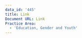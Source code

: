 ```yaml
---
data_id: '445'
title: Link
Document URL: Link
Practice Area:
  - 'Education, Gender and Youth'
---
```

